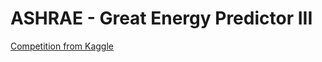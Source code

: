 # ASHRAE - Great Energy Predictor III
[Competition from Kaggle](https://www.kaggle.com/competitions/ashrae-energy-prediction)
